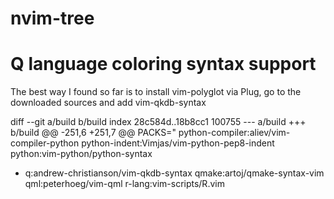 
# nvim-tree






# Q language coloring syntax support

The best way I found so far is to install vim-polyglot via Plug, go to the downloaded sources and add vim-qkdb-syntax

diff --git a/build b/build
index 28c584d..18b8cc1 100755
--- a/build
+++ b/build
@@ -251,6 +251,7 @@ PACKS="
   python-compiler:aliev/vim-compiler-python
   python-indent:Vimjas/vim-python-pep8-indent
   python:vim-python/python-syntax
+  q:andrew-christianson/vim-qkdb-syntax
   qmake:artoj/qmake-syntax-vim
   qml:peterhoeg/vim-qml
   r-lang:vim-scripts/R.vim

